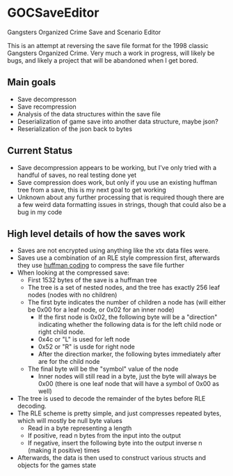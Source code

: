 # GOCSaveEditor
Gangsters Organized Crime Save and Scenario Editor

This is an attempt at reversing the save file format for the 1998 classic Gangsters Organized Crime. 
Very much a work in progress, will likely be bugs, and likely a project that will be abandoned when I get bored.

## Main goals
- Save decompresson
- Save recompression
- Analysis of the data structures within the save file
- Deserialization of game save into another data structure, maybe json?
- Reserialization of the json back to bytes

## Current Status
- Save decompression appears to be working, but I've only tried with a handful of saves, no real testing done yet
- Save compression does work, but only if you use an existing huffman tree from a save, this is my next goal to get working
- Unknown about any further processing that is required though there are a few weird data formatting issues in strings, though that could also be a bug in my code

## High level details of how the saves work
- Saves are not encrypted using anything like the xtx data files were.
- Saves use a combination of an RLE style compression first, afterwards they use [huffman coding](https://en.wikipedia.org/wiki/Huffman_coding) to compress the save file further
- When looking at the compressed save:
    - First 1532 bytes of the save is a huffman tree
    - The tree is a set of nested nodes, and the tree has exactly 256 leaf nodes (nodes with no children)
    - The first byte indicates the number of children a node has (will either be 0x00 for a leaf node, or 0x02 for an inner node)
        - If the first node is 0x02, the following byte will be a "direction" indicating whether the following data is for the left child node or right child node.
        - 0x4c or "L" is used for left node
        - 0x52 or "R" is usde for right node
        - After the direction marker, the following bytes immediately after are for the child node
    - The final byte will be the "symbol" value of the node
        - Inner nodes will still read in a byte, just the byte will always be 0x00 (there is one leaf node that will have a symbol of 0x00 as well)
- The tree is used to decode the remainder of the bytes before RLE decoding.
- The RLE scheme is pretty simple, and just compresses repeated bytes, which will mostly be null byte values
    - Read in a byte representing a length
    - If positive, read n bytes from the input into the output
    - If negative, insert the following byte into the output inverse n (making it positive) times
- Afterwards, the data is then used to construct various structs and objects for the games state

